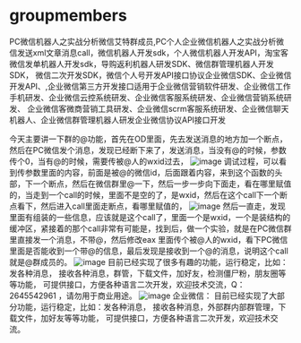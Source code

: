 # groupmembers
PC微信机器人之实战分析微信艾特群成员,PC个人企业微信机器人之实战分析微信发送xml文章消息call，微信机器人开发sdk，个人微信机器人开发API，淘宝客微信发单机器人开发sdk，导购返利机器人研发SDK、微信群管理机器人开发SDK， 微信二次开发SDK，微信个人号开发API接口协议企业微信SDK、企业微信开发API、,企业微信第三方开发接口适用于企业微信营销软件研发、企业微信工作手机研发、企业微信云控系统研发、企业微信客服系统研发、企业微信营销系统研发、 企业微信客微商营销工具研发、企业微信scrm客服系统研发、企业微信聊天机器人、企业微信群管理机器人研发企业微信协议API接口开发

今天主要讲一下群的@功能，首先在OD里面，先去发送消息的地方加一个断点，然后在PC微信发个消息，发现已经断下来了，发送消息，当没有@的时候，参数传个0，当有@的时候，需要传被@人的wxid过去，
![image](https://user-images.githubusercontent.com/96330669/173977464-a9c3a428-e505-4921-abd1-dbf6b6930d39.png)
调试过程，可以看到传参数里面的内容，前面是被@的微信id，后面跟着内容，来到这个函数的头部，下一个断点，然后在微信群里@一下，然后一步一步向下面走，看在哪里赋值的，当走到一个call的时候，里面不是空的了，是wxid，然后在这个call下一个断点看下，然后进入call里面走断点，看哪里赋值的，	
![image](https://user-images.githubusercontent.com/96330669/173977500-7fbedb8c-90fe-4383-bc22-109a426269f5.png)
然后一直走，发现里面有组装的一些信息，应该就是这个call了，里面一个是wxid，一个是装结构的缓冲区，紧接着的那个call非常有可能是，找到后，做一个实验，就是在PC微信群里直接发一个消息，不带@，然后修改eax 里面传个被@人的wxid，看下PC微信里面是否能收到一个带@的信息，最后发现是接收到一个@的消息，说明这个call就是@群成员的。
![image](https://user-images.githubusercontent.com/96330669/173977528-9e307fd3-2499-4dc2-8d17-9b650020268b.png)
目前已经实现了很多有趣的功能，运行稳定，比如：发各种消息，
接收各种消息，群管，下载文件，加好友，检测僵尸粉，朋友圈等等功能，
可提供接口，方便各种语言二次开发，欢迎技术交流，Q：2645542961
，请勿用于商业用途。
![image](https://user-images.githubusercontent.com/96330669/173977602-8ba72923-ae7b-4069-92bd-db8100b1e855.png)
企业微信：
目前已经实现了大部分功能，运行稳定，比如：发各种消息，
接收各种消息，外部群内部群管理，下载文件，加好友等等功能，
可提供接口，方便各种语言二次开发，欢迎技术交流。
